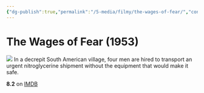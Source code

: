 ```yaml
---
{"dg-publish":true,"permalink":"/5-media/filmy/the-wages-of-fear/","contentClasses":"movie","tags":["to-watch","фильм","#Adventure","#Drama","#Thriller"],"created":"2024-01-20T01:39:04.973+03:00","updated":"2024-01-20T01:55:02.292+03:00"}
---
```


# The Wages of Fear (1953)
![](https://m.media-amazon.com/images/M/MV5BZDdkNzMwZmUtY2Q5MS00ZmM2LWJhYjItYTBjMWY0MGM4MDRjXkEyXkFqcGdeQXVyNTA4NzY1MzY@._V1_SX300.jpg)
In a decrepit South American village, four men are hired to transport an urgent nitroglycerine shipment without the equipment that would make it safe.

**8.2** on [IMDB](https://www.imdb.com/title/tt0046268)
